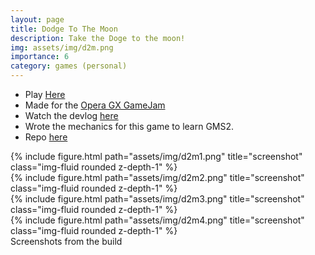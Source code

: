 ```yaml
---
layout: page
title: Dodge To The Moon
description: Take the Doge to the moon!
img: assets/img/d2m.png
importance: 6
category: games (personal)
---
```

 * Play [Here](https://gamejolt.com/games/doge2themoon/636263) 
 * Made for the [Opera GX GameJam](https://gamejolt.com/c/gamemaker/ogxgj)
 * Watch the devlog [here](https://youtu.be/bzKPQ8AuJ9Q)
 * Wrote the mechanics for this game to learn GMS2.
 * Repo [here](https://github.com/aniketrajnish/operagx-gamejam-speedrun)

<div class="row">
    <div class="col-sm mt-3 mt-md-0">
        {% include figure.html path="assets/img/d2m1.png" title="screenshot" class="img-fluid rounded z-depth-1" %}
    </div>
    <div class="col-sm mt-3 mt-md-0">
        {% include figure.html path="assets/img/d2m2.png" title="screenshot" class="img-fluid rounded z-depth-1" %}
    </div>
    <div class="col-sm mt-3 mt-md-0">
        {% include figure.html path="assets/img/d2m3.png" title="screenshot" class="img-fluid rounded z-depth-1" %}
    </div>
    <div class="col-sm mt-3 mt-md-0">
        {% include figure.html path="assets/img/d2m4.png" title="screenshot" class="img-fluid rounded z-depth-1" %}
    </div>
</div>

<div class="caption">
    Screenshots from the build
</div>